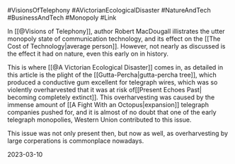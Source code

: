 #VisionsOfTelephony #AVictorianEcologicalDisaster #NatureAndTech #BusinessAndTech #Monopoly #Link 

In [[@Visions of Telephony]], author Robert MacDougall illistrates the utter monopoly state of communication technology, and its effect on the [[The Cost of Technology|average person]]. However, not nearly as discussed is the effect it had on nature, even this early on in history.

This is where [[@A Victorian Ecological Disaster]] comes in, as detailed in this article is the plight of the [[Gutta-Percha|gutta-percha tree]], which produced a conductive gum excellent for telegraph wires, which was so violently overharvested that it was at risk of[[Present Echoes Past| becoming completely extinct]]. This overharvesting was caused by the immense amount of [[A Fight With an Octopus|expansion]] telegraph companies pushed for, and it is almost of no doubt that one of the early telegraph monopolies, Western Union contributed to this issue.

This issue was not only present then, but now as well, as overharvesting by large corperations is commonplace nowadays.

2023-03-10